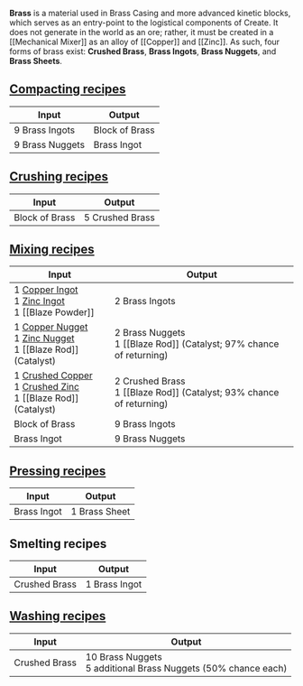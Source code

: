 **Brass** is a material used in Brass Casing and more advanced kinetic blocks, which serves as an entry-point to the logistical components of Create. It does not generate in the world as an ore; rather, it must be created in a [[Mechanical Mixer]] as an alloy of [[Copper]] and [[Zinc]]. As such, four forms of brass exist: **Crushed Brass**, **Brass Ingots**, **Brass Nuggets**, and **Brass Sheets**.

## [Compacting recipes](Mechanical-Press)
| Input  | Output |
| ------------- | ------------- |
| 9 Brass Ingots | Block of Brass |
| 9 Brass Nuggets | Brass Ingot |

## [Crushing recipes](Crushing-Wheels)
| Input  | Output |
| ------------- | ------------- |
| Block of Brass | 5 Crushed Brass |

## [Mixing recipes](Mechanical-Mixer)
| Input  | Output |
| ------------- | ------------- |
| 1 [Copper Ingot](Copper) <br> 1 [Zinc Ingot](Zinc) <br> 1 [[Blaze Powder]] | 2 Brass Ingots |
| 1 [Copper Nugget](Copper) <br> 1 [Zinc Nugget](Zinc) <br> 1 [[Blaze Rod]] (Catalyst) | 2 Brass Nuggets <br> 1 [[Blaze Rod]] (Catalyst; 97% chance of returning) |
| 1 [Crushed Copper](Copper) <br> 1 [Crushed Zinc](Zinc) <br> 1 [[Blaze Rod]] (Catalyst) | 2 Crushed Brass <br> 1 [[Blaze Rod]] (Catalyst; 93% chance of returning) |
| Block of Brass | 9 Brass Ingots |
| Brass Ingot | 9 Brass Nuggets |

## [Pressing recipes](Mechanical-Press)
| Input  | Output |
| ------------- | ------------- |
| Brass Ingot | 1 Brass Sheet |

## Smelting recipes
| Input  | Output |
| ------------- | ------------- |
| Crushed Brass | 1 Brass Ingot |

## [Washing recipes](Bulk-Washing)
| Input  | Output |
| ------------- | ------------- |
| Crushed Brass | 10 Brass Nuggets <br> 5 additional Brass Nuggets (50% chance each) |